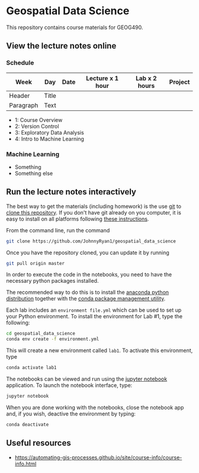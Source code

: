 # Geospatial Data Science #

This repository contains course materials for GEOG490. <!--The lecture notes are in the form of interactive [Jupyter Notebooks](https://jupyter-notebook.readthedocs.io/en/stable/examples/Notebook/What%20is%20the%20Jupyter%20Notebook.html).-->

## View the lecture notes online ##

<!-- The links below will render the notebooks via the [nbviewer](http://nbviewer.jupyter.org/) service, which allows some of the fancy interactive graphics to be viewed online. If you browse directly to the notebooks on github, they may not show up properly. So please use these links.-->

### Schedule

| Week        | Day         | Date      | Lecture x 1 hour  | Lab x 2 hours        | Project     |
| ----------- | ----------- |-----------|-------------------|----------------------|-------------|
| Header      | Title       |           |                   |                      |             | 
| Paragraph   | Text        |           |                   |                      |             |


* 1: Course Overview
* 2: Version Control
* 3: Exploratory Data Analysis
* 4: Intro to Machine Learning

### Machine Learning
* Something
* Something else

## Run the lecture notes interactively ##

The best way to get the materials (including homework) is the use [git](https://git-scm.com/) to [clone this repository](https://git-scm.com/book/en/v2/Git-Basics-Getting-a-Git-Repository). If you don't have git already on you computer, it is easy to install on all platforms following [these instructions](https://git-scm.com/book/en/v2/Getting-Started-Installing-Git).

From the command line, run the command

```bash
git clone https://github.com/JohnnyRyan1/geospatial_data_science
```

Once you have the repository cloned, you can update it by running

```bash
git pull origin master
```

In order to execute the code in the notebooks, you need to have the necessary python packages installed.

The recommended way to do this is to install the [anaconda python distribution](https://www.anaconda.com/download/) together with the [conda package management utility](https://conda.io/docs/).

<!--For more depth, you can read my [detailed intstructions for installing python](https://rabernat.github.io/research_computing/python.html).-->

Each lab includes an <code>environment file.yml</code> which can be used to set up your Python environment. To install the environment for Lab #1, type the following:

```bash
cd geospatial_data_science
conda env create -f environment.yml
```

This will create a new environment called `lab1`. To activate this environment, type

```bash
conda activate lab1
```

The notebooks can be viewed and run using the [jupyter notebook](https://jupyter-notebook.readthedocs.io/en/stable/notebook.html) application. To launch the notebook interface, type:

```bash
jupyter notebook
```

When you are done working with the notebooks, close the notebook app and, if you wish, deactive the environment by typing:

```bash
conda deactivate
```

## Useful resources ##

* https://automating-gis-processes.github.io/site/course-info/course-info.html

<!--## Why Python ##

A great deal has been written on [this subject](http://cyrille.rossant.net/why-using-python-for-scientific-computing/).
My reasons are summarized as follows.

1. __Python is open source__. [Open source](https://en.wikipedia.org/wiki/Open_source)
means that the source code is available freely to the public and can be examined,
modified, and improved. The alternative to open source is closed, proprietary.
Proprietary tools, such as MATLAB, are ultimately controlled by corporations, and
those corporations decide what features they will include. I consider software
tools as a central part of scientific research---if we want to have transparent,
reproducible, scientific results, we should be using open source tools.
[Nature](http://www.nature.com/nature/journal/v482/n7386/full/nature10836.html)
agrees with me.

1. __Python is free__. It does not cost money to use python. If your scientific
code is written in MATLAB, it can only be run by others with access to MATLAB.
That means people outside the university world (e.g. high school students), in
economically disadvantaged communities, or in developing countries will be
unable to reproduce and build on your results.

1. __Python is easy to read__. This may seem like a superficial point, but it is
crucial for effective sharing of code. Even if you are the only one reading
your code, python is easy on the eyes.

1. __Python has a great library__. The [scipy ecosystem](http://scipy.org)
provides the tools to do almost anything you can imagine.

1. __Python is constantly evolving__. If you find something you _can't_ do with
python, chances are someone is working on it. The world is changing: data is
exploding, computers architecture is evolving, and new forms of analysis and
visualization are being invented. Python is evolving too, and it evolves based
on what the community needs.

1. __Python is at home on the web__. The [Jupyter project](https://jupyter.org/)
grew out of the python community and is revolutionizing the way we do science
and communicate it with others. With Jupyter, I never have to leave my browser.
[Nature agrees](http://www.nature.com/news/interactive-notebooks-sharing-the-code-1.16261)
that this is the future of scientific communication. -->

